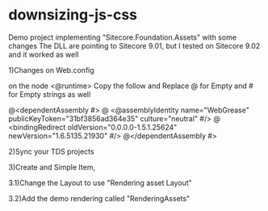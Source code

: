 # downsizing-js-css
Demo project implementing "Sitecore.Foundation.Assets" with some changes 
The DLL are pointing to Sitecore 9.01, but I tested on Sitecore 9.02 and it worked as well


1)Changes on Web.config

on the node <@runtime>
Copy the follow and Replace @ for Empty and # for Empty strings as well

@<dependentAssembly #>
@    <@assemblyIdentity name="WebGrease" publicKeyToken="31bf3856ad364e35" culture="neutral" #/>
@    <bindingRedirect oldVersion="0.0.0.0-1.5.1.25624" newVersion="1.6.5135.21930" #/>
@</dependentAssembly #>

2)Sync your TDS projects

3)Create and Simple Item,


3.1)Change the Layout to use "Rendering asset Layout"


3.2)Add the demo rendering called "RenderingAssets"


